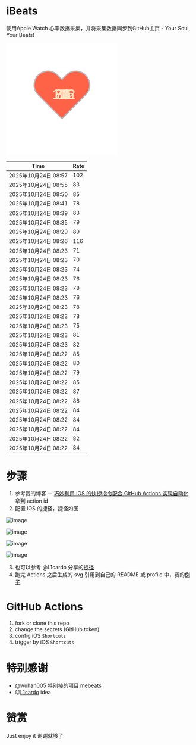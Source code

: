 # iBeats
使用Apple Watch 心率数据采集，并将采集数据同步到GitHub主页 - Your Soul, Your Beats!

![](./files/heart.svg)

<!--START_SECTION:my_heart_rate-->
| Time | Rate | 
 | ---- | ---- | 
| 2025年10月24日 08:57 | 102 |
| 2025年10月24日 08:55 | 83 |
| 2025年10月24日 08:50 | 85 |
| 2025年10月24日 08:41 | 78 |
| 2025年10月24日 08:39 | 83 |
| 2025年10月24日 08:35 | 79 |
| 2025年10月24日 08:29 | 89 |
| 2025年10月24日 08:26 | 116 |
| 2025年10月24日 08:23 | 71 |
| 2025年10月24日 08:23 | 70 |
| 2025年10月24日 08:23 | 74 |
| 2025年10月24日 08:23 | 76 |
| 2025年10月24日 08:23 | 78 |
| 2025年10月24日 08:23 | 76 |
| 2025年10月24日 08:23 | 78 |
| 2025年10月24日 08:23 | 78 |
| 2025年10月24日 08:23 | 75 |
| 2025年10月24日 08:23 | 81 |
| 2025年10月24日 08:23 | 82 |
| 2025年10月24日 08:22 | 85 |
| 2025年10月24日 08:22 | 80 |
| 2025年10月24日 08:22 | 79 |
| 2025年10月24日 08:22 | 85 |
| 2025年10月24日 08:22 | 87 |
| 2025年10月24日 08:22 | 88 |
| 2025年10月24日 08:22 | 84 |
| 2025年10月24日 08:22 | 84 |
| 2025年10月24日 08:22 | 84 |
| 2025年10月24日 08:22 | 82 |
| 2025年10月24日 08:22 | 84 |

<!--END_SECTION:my_heart_rate-->

# 步骤
1. 参考我的博客 -- [巧妙利用 iOS 的快捷指令配合 GitHub Actions 实现自动化](https://github.com/yihong0618/gitblog/issues/198) 拿到 action id
2. 配置 iOS 的捷径，捷径如图

![image](https://user-images.githubusercontent.com/15976103/122154218-0db0b480-ce97-11eb-93bb-5aec07c558dc.png)

![image](https://user-images.githubusercontent.com/15976103/122154236-186b4980-ce97-11eb-8e4b-70551a0391ae.png)

![image](https://user-images.githubusercontent.com/15976103/122154268-2d47dd00-ce97-11eb-902e-3acf292265a9.png)

![image](https://user-images.githubusercontent.com/15976103/122174055-fa144680-ceb4-11eb-9be2-3eb83cd516f7.png)

3. 也可以参考 @L1cardo 分享的[捷径](https://www.icloud.com/shortcuts/6ab6047b459c41ad822ad6b94b1c03d4)
4. 跑完 Actions 之后生成的 svg 引用到自己的 README 或 profile 中，我的[例子](https://github.com/yihong0618) 

# GitHub Actions

1. fork or clone this repo
2. change the secrets (GitHub token)
3. config iOS `Shortcuts` 
4. trigger by iOS `Shortcuts`

# 特别感谢
- @[wuhan005](https://github.com/wuhan005) 特别棒的项目 [mebeats](https://github.com/wuhan005/mebeats)
- @[L1cardo](https://github.com/L1cardo) idea

# 赞赏
Just enjoy it
谢谢就够了
